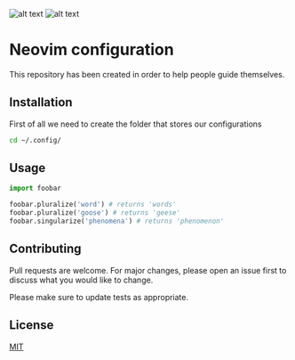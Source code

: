 <!--Neovim images-->
![alt text](https://drive.google.com/file/d/1IsF3EKpifY6JKg1Cvsrkhns_ieJBKnbP/view?usp=sharing)
![alt text](https://drive.google.com/file/d/1p5AuQOALigdfDs_2ZWjsS4e39NGiB1Ds/view?usp=sharing)

# Neovim configuration

This repository has been created in order to help people guide themselves.

## Installation

<!--Use the package manager [pip](https://drive.google.com/file/d/1IsF3EKpifY6JKg1Cvsrkhns_ieJBKnbP/view?usp=sharing) to install foobar.-->
First of all we need to create the folder that stores our configurations

```bash
cd ~/.config/
```

## Usage

```python
import foobar

foobar.pluralize('word') # returns 'words'
foobar.pluralize('goose') # returns 'geese'
foobar.singularize('phenomena') # returns 'phenomenon'
```

## Contributing
Pull requests are welcome. For major changes, please open an issue first to discuss what you would like to change.

Please make sure to update tests as appropriate.

## License
[MIT](https://choosealicense.com/licenses/mit/)
